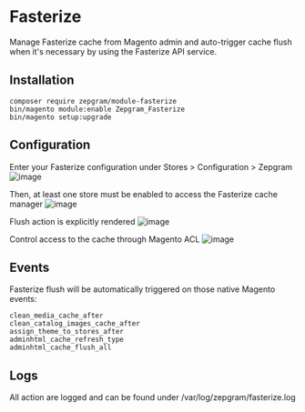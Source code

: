 # Fasterize #

Manage Fasterize cache from Magento admin and auto-trigger cache flush when it's necessary by using the Fasterize API service.

## Installation
```
composer require zepgram/module-fasterize
bin/magento module:enable Zepgram_Fasterize
bin/magento setup:upgrade
```

## Configuration
Enter your Fasterize configuration under Stores > Configuration > Zepgram
![image](https://user-images.githubusercontent.com/16258478/67890243-a377be80-fb50-11e9-85f9-8b261d061030.png)

Then, at least one store must be enabled to access the Fasterize cache manager
![image](https://user-images.githubusercontent.com/16258478/67890231-9c50b080-fb50-11e9-82b9-89d3ce8938b2.png)

Flush action is explicitly rendered
![image](https://user-images.githubusercontent.com/16258478/67903759-bbf5d200-fb6c-11e9-9522-20a598c12e67.png)

Control access to the cache through Magento ACL
![image](https://user-images.githubusercontent.com/16258478/67896147-10dd1c80-fb5c-11e9-9dcf-04b033918bc9.png)

## Events

Fasterize flush will be automatically triggered on those native Magento events:

``clean_media_cache_after``<br>
``clean_catalog_images_cache_after``<br>
``assign_theme_to_stores_after``<br>
``adminhtml_cache_refresh_type``<br>
``adminhtml_cache_flush_all``<br>

## Logs
All action are logged and can be found under /var/log/zepgram/fasterize.log